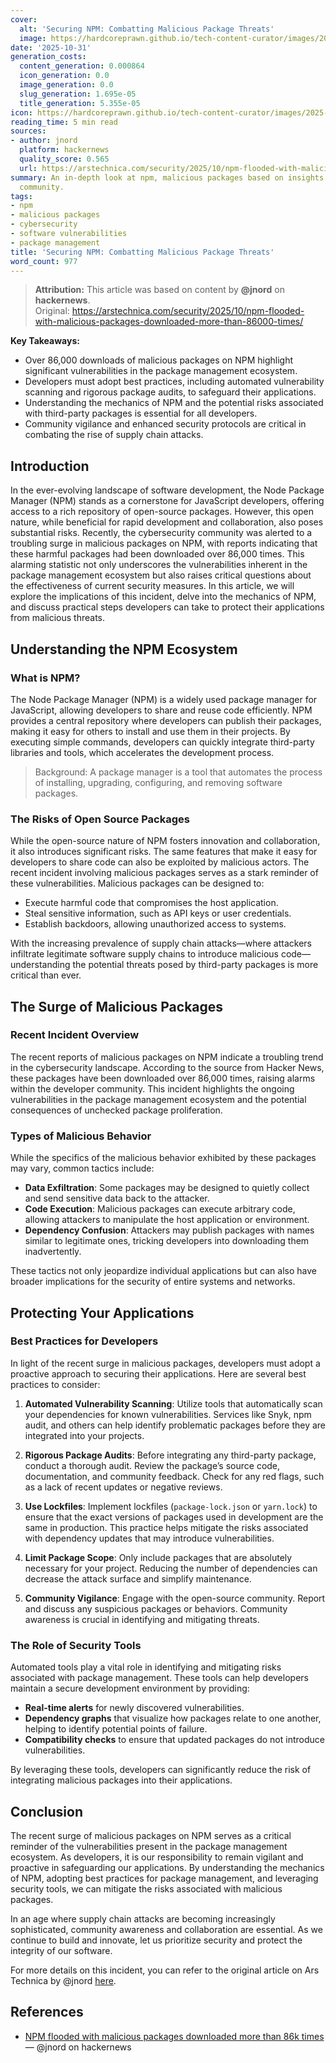 ```yaml
---
cover:
  alt: 'Securing NPM: Combatting Malicious Package Threats'
  image: https://hardcoreprawn.github.io/tech-content-curator/images/2025-10-31-securing-npm-malicious-packages.png
date: '2025-10-31'
generation_costs:
  content_generation: 0.000864
  icon_generation: 0.0
  image_generation: 0.0
  slug_generation: 1.695e-05
  title_generation: 5.355e-05
icon: https://hardcoreprawn.github.io/tech-content-curator/images/2025-10-31-securing-npm-malicious-packages-icon.png
reading_time: 5 min read
sources:
- author: jnord
  platform: hackernews
  quality_score: 0.565
  url: https://arstechnica.com/security/2025/10/npm-flooded-with-malicious-packages-downloaded-more-than-86000-times/
summary: An in-depth look at npm, malicious packages based on insights from the tech
  community.
tags:
- npm
- malicious packages
- cybersecurity
- software vulnerabilities
- package management
title: 'Securing NPM: Combatting Malicious Package Threats'
word_count: 977
---
```


> **Attribution:** This article was based on content by **@jnord** on **hackernews**.  
> Original: https://arstechnica.com/security/2025/10/npm-flooded-with-malicious-packages-downloaded-more-than-86000-times/

**Key Takeaways:**

- Over 86,000 downloads of malicious packages on NPM highlight significant vulnerabilities in the package management ecosystem.
- Developers must adopt best practices, including automated vulnerability scanning and rigorous package audits, to safeguard their applications.
- Understanding the mechanics of NPM and the potential risks associated with third-party packages is essential for all developers.
- Community vigilance and enhanced security protocols are critical in combating the rise of supply chain attacks.

## Introduction

In the ever-evolving landscape of software development, the Node Package Manager (NPM) stands as a cornerstone for JavaScript developers, offering access to a rich repository of open-source packages. However, this open nature, while beneficial for rapid development and collaboration, also poses substantial risks. Recently, the cybersecurity community was alerted to a troubling surge in malicious packages on NPM, with reports indicating that these harmful packages had been downloaded over 86,000 times. This alarming statistic not only underscores the vulnerabilities inherent in the package management ecosystem but also raises critical questions about the effectiveness of current security measures. In this article, we will explore the implications of this incident, delve into the mechanics of NPM, and discuss practical steps developers can take to protect their applications from malicious threats.

## Understanding the NPM Ecosystem

### What is NPM?

The Node Package Manager (NPM) is a widely used package manager for JavaScript, allowing developers to share and reuse code efficiently. NPM provides a central repository where developers can publish their packages, making it easy for others to install and use them in their projects. By executing simple commands, developers can quickly integrate third-party libraries and tools, which accelerates the development process.

> Background: A package manager is a tool that automates the process of installing, upgrading, configuring, and removing software packages.

### The Risks of Open Source Packages

While the open-source nature of NPM fosters innovation and collaboration, it also introduces significant risks. The same features that make it easy for developers to share code can also be exploited by malicious actors. The recent incident involving malicious packages serves as a stark reminder of these vulnerabilities. Malicious packages can be designed to:

- Execute harmful code that compromises the host application.
- Steal sensitive information, such as API keys or user credentials.
- Establish backdoors, allowing unauthorized access to systems.

With the increasing prevalence of supply chain attacks—where attackers infiltrate legitimate software supply chains to introduce malicious code—understanding the potential threats posed by third-party packages is more critical than ever.

## The Surge of Malicious Packages

### Recent Incident Overview

The recent reports of malicious packages on NPM indicate a troubling trend in the cybersecurity landscape. According to the source from Hacker News, these packages have been downloaded over 86,000 times, raising alarms within the developer community. This incident highlights the ongoing vulnerabilities in the package management ecosystem and the potential consequences of unchecked package proliferation.

### Types of Malicious Behavior

While the specifics of the malicious behavior exhibited by these packages may vary, common tactics include:

- **Data Exfiltration**: Some packages may be designed to quietly collect and send sensitive data back to the attacker.
- **Code Execution**: Malicious packages can execute arbitrary code, allowing attackers to manipulate the host application or environment.
- **Dependency Confusion**: Attackers may publish packages with names similar to legitimate ones, tricking developers into downloading them inadvertently.

These tactics not only jeopardize individual applications but can also have broader implications for the security of entire systems and networks.

## Protecting Your Applications

### Best Practices for Developers

In light of the recent surge in malicious packages, developers must adopt a proactive approach to securing their applications. Here are several best practices to consider:

1. **Automated Vulnerability Scanning**: Utilize tools that automatically scan your dependencies for known vulnerabilities. Services like Snyk, npm audit, and others can help identify problematic packages before they are integrated into your projects.

2. **Rigorous Package Audits**: Before integrating any third-party package, conduct a thorough audit. Review the package’s source code, documentation, and community feedback. Check for any red flags, such as a lack of recent updates or negative reviews.

3. **Use Lockfiles**: Implement lockfiles (`package-lock.json` or `yarn.lock`) to ensure that the exact versions of packages used in development are the same in production. This practice helps mitigate the risks associated with dependency updates that may introduce vulnerabilities.

4. **Limit Package Scope**: Only include packages that are absolutely necessary for your project. Reducing the number of dependencies can decrease the attack surface and simplify maintenance.

5. **Community Vigilance**: Engage with the open-source community. Report and discuss any suspicious packages or behaviors. Community awareness is crucial in identifying and mitigating threats.

### The Role of Security Tools

Automated tools play a vital role in identifying and mitigating risks associated with package management. These tools can help developers maintain a secure development environment by providing:

- **Real-time alerts** for newly discovered vulnerabilities.
- **Dependency graphs** that visualize how packages relate to one another, helping to identify potential points of failure.
- **Compatibility checks** to ensure that updated packages do not introduce vulnerabilities.

By leveraging these tools, developers can significantly reduce the risk of integrating malicious packages into their applications.

## Conclusion

The recent surge of malicious packages on NPM serves as a critical reminder of the vulnerabilities present in the package management ecosystem. As developers, it is our responsibility to remain vigilant and proactive in safeguarding our applications. By understanding the mechanics of NPM, adopting best practices for package management, and leveraging security tools, we can mitigate the risks associated with malicious packages.

In an age where supply chain attacks are becoming increasingly sophisticated, community awareness and collaboration are essential. As we continue to build and innovate, let us prioritize security and protect the integrity of our software.

For more details on this incident, you can refer to the original article on Ars Technica by @jnord [here](https://arstechnica.com/security/2025/10/npm-flooded-with-malicious-packages-downloaded-more-than-86000-times/).

## References

- [NPM flooded with malicious packages downloaded more than 86k times](https://arstechnica.com/security/2025/10/npm-flooded-with-malicious-packages-downloaded-more-than-86000-times/) — @jnord on hackernews